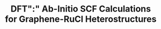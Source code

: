 ---
style: style3
image_path: images/graphene.jpeg
path: generic.html 
title: DFT":" Ab-Initio SCF Calculations for Graphene-RuCl Heterostructures
caption: Using Quantum Espresso, found
---